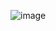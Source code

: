 ![image](https://github.com/mmose/Appli_Magasin_Banque/assets/38855660/ac218d37-fd76-4c03-9056-150750d9be07)
